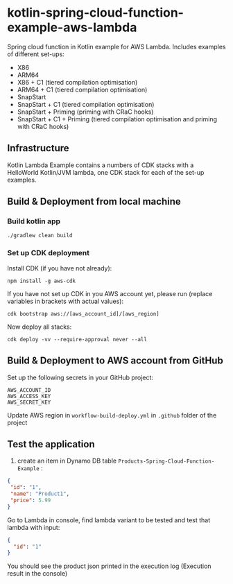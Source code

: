 # kotlin-spring-cloud-function-example-aws-lambda
Spring cloud function in Kotlin example for AWS Lambda. Includes examples of different set-ups:
* X86
* ARM64
* X86 + C1 (tiered compilation optimisation)
* ARM64 + C1 (tiered compilation optimisation)
* SnapStart 
* SnapStart + C1 (tiered compilation optimisation)
* SnapStart + Priming (priming with CRaC hooks)
* SnapStart + C1 + Priming (tiered compilation optimisation and priming with CRaC hooks)

## Infrastructure
Kotlin Lambda Example contains a numbers of CDK stacks with a HelloWorld Kotlin/JVM lambda, one CDK stack for each of the set-up examples.

## Build & Deployment from local machine
### Build kotlin app
```
./gradlew clean build
```
### Set up CDK deployment

Install CDK (if you have not already):
```
npm install -g aws-cdk
```

If you have not set up CDK in you AWS account yet, please run (replace variables in brackets with actual values):
```
cdk bootstrap aws://[aws_account_id]/[aws_region]
```

Now deploy all stacks:
```
cdk deploy -vv --require-approval never --all
```

## Build & Deployment to AWS account from GitHub
Set up the following secrets in your GitHub project:
```
AWS_ACCOUNT_ID
AWS_ACCESS_KEY
AWS_SECRET_KEY
```
Update AWS region in `workflow-build-deploy.yml` in `.github` folder of the project

## Test the application
1. create an item in Dynamo DB table `Products-Spring-Cloud-Function-Example` :
```json
{
 "id": "1",
 "name": "Product1",
 "price": 5.99
}
```
Go to Lambda in console, find lambda variant to be tested and test that lambda with input:
```json
{
  "id": "1"
}
```
You should see the product json printed in the execution log (Execution result in the console)